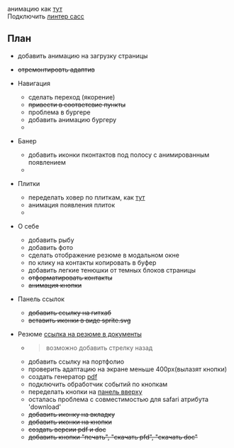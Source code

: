 анимацию как [ тут](https://templatemag.com/demo/Jack/)  
Подключить [линтер сасс](https://www.master-web.info/kak-lintovat-vash-sass-css-stylelint/)  


## Плaн  
- добавить анимацию на загрузку страницы
- ~~отремонтировть адаптив~~
- Навигация
	- сделать переход (якорение)
	- ~~привести в соответсвие пункты~~
	- проблема в бургере
	- добавить анимацию бургеру
	- 

- Банер
	- добавить иконки пконтактов под полосу с анимированным появлением
	- 

- Плитки
	- переделать ховер по плиткам, как [тут](https://templatemag.com/demo/Jack/)
	- анимация появления плиток
	- 

- О себе
	- добавить рыбу
	- добавить фото
	- сделать отображение резюме в модальном окне
	- по клику на контакты копировать в буфер
	- добавить легкие тенюшки от темных блоков страницы
	- ~~отформатировать контакты~~
	- ~~анимация кнопки~~
	

- Панель ссылок
	- ~~добавить ссылку на гитхаб~~
	- ~~вставить иконки в виде sprite.svg~~

- Резюме
[ссылка на резюме в документы](https://docs.google.com/document/d/1fH2_HjlyACvZ0UCKCoN-JA23H_k2xLLi7DlCa1SHWEw/edit?usp=sharing)
	- >возможно добавить стрелку назад  
	- добавить ссылку на портфолио  
	- проверить адаптацию на экране меньше 400px(вылазят кнопки) 
	- создать генератор [pdf](https://github.com/MrRio/jsPDF)
	- подключить обработчик событий по кнопкам
	- переделать кнопки на [панель вверху](https://i.imgur.com/1e9WoPT.png)
	- осталась проблема с совместимостью для safari атрибута 'download'
	- ~~добавить иконку на вкладку~~
	- ~~добавить иконки на кнопки~~
	- ~~создать версии pdf и doc~~
	- ~~добавить кнопки "печать", "скачать pfd", "скачать doc"~~
